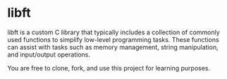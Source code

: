 # libft

libft is a custom C library that typically includes a collection of commonly used functions to simplify low-level programming tasks. These functions can assist with tasks such as memory management, string manipulation, and input/output operations.

You are free to clone, fork, and use this project for learning purposes.
